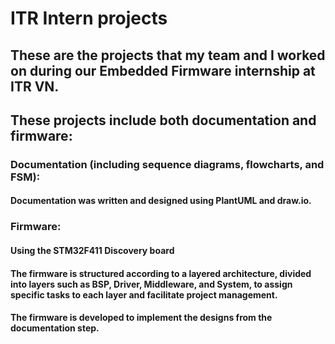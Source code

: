 # ITR Intern projects
## These are the projects that my team and I worked on during our Embedded Firmware internship at ITR VN.
## These projects include both documentation and firmware:
### Documentation (including sequence diagrams, flowcharts, and FSM): 
#### Documentation was written and designed using PlantUML and draw.io.
### Firmware: 
#### Using the STM32F411 Discovery board
#### The firmware is structured according to a layered architecture, divided into layers such as BSP, Driver, Middleware, and System, to assign specific tasks to each layer and facilitate project management. 
#### The firmware is developed to implement the designs from the documentation step.
